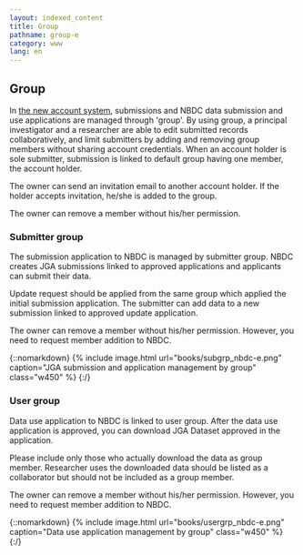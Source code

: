 ```yaml
---
layout: indexed_content
title: Group
pathname: group-e
category: www
lang: en
---
```


## Group <a name="group"></a>

In [the new account system](account-integration-e.html), submissions and
NBDC data submission and use applications are managed through 'group'.
By using group, a principal investigator and a researcher are able to
edit submitted records collaboratively, and limit submitters by adding
and removing group members without sharing account credentials. When an
account holder is sole submitter, submission is linked to default group
having one member, the account holder.

The owner can send an invitation email to another account holder. If the
holder accepts invitation, he/she is added to the group.

The owner can remove a member without his/her permission.

### Submitter group <a name="subgrp"></a>

The submission application to NBDC is managed by submitter group. NBDC
creates JGA submissions linked to approved applications and applicants
can submit their data.

Update request should be applied from the same group which applied the
initial submission application. The submitter can add data to a new
submission linked to approved update application.

The owner can remove a member without his/her permission. However, you
need to request member addition to NBDC.

{::nomarkdown}
{% include image.html url="books/subgrp_nbdc-e.png" caption="JGA submission and application management by group" class="w450" %}
{:/}

### User group <a name="usergrp"></a>

Data use application to NBDC is linked to user group. After the data use
application is approved, you can download JGA Dataset approved in the
application.

<span class="red">Please include only those who actually
download the data as group member. Researcher uses the downloaded data
should be listed as a collaborator but should not be included as a group
member.</span>

The owner can remove a member without his/her permission. However, you
need to request member addition to NBDC.

{::nomarkdown}
{% include image.html url="books/usergrp_nbdc-e.png" caption="Data use application management by group" class="w450" %}
{:/}
